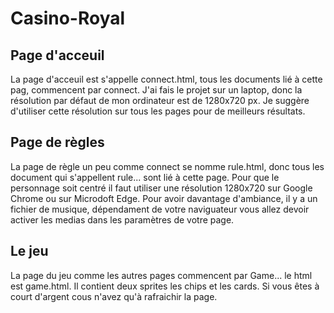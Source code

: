 # Casino-Royal
## Page d'acceuil
La page d'acceuil est s'appelle connect.html, tous les documents lié à cette pag, commencent par connect.
J'ai fais le projet sur un laptop, donc la résolution par défaut de mon ordinateur est de 1280x720 px.
Je suggère d'utiliser cette résolution sur tous les pages pour de meilleurs résultats.

## Page de règles
La page de règle un peu comme connect se nomme rule.html, donc tous les document qui s'appellent rule... sont lié à cette page.
Pour que le personnage soit centré il faut utiliser une résolution 1280x720 sur Google Chrome ou sur Microdoft Edge.
Pour avoir davantage d'ambiance, il y a un fichier de musique, dépendament de votre naviguateur vous allez devoir activer les medias dans les paramètres de votre page.

## Le jeu
La page du jeu comme les autres pages commencent par Game... le html est game.html.
Il contient deux sprites les chips et les cards. 
Si vous êtes à court d'argent cous n'avez qu'à rafraichir la page.
